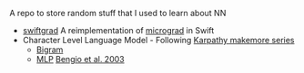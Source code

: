 A repo to store random stuff that I used to learn about NN 

- [swiftgrad](./swiftgrad/swiftgrad.playground/Contents.swift) A reimplementation of [micrograd](https://github.com/karpathy/micrograd) in Swift
- Character Level Language Model - Following [Karpathy makemore series](https://karpathy.ai/zero-to-hero.html)
    - [Bigram](./makemore/01-bigram.ipynb)
    - [MLP](./makemore/02-mlp.ipynb) [Bengio et al. 2003](https://www.jmlr.org/papers/volume3/bengio03a/bengio03a.pdf)
